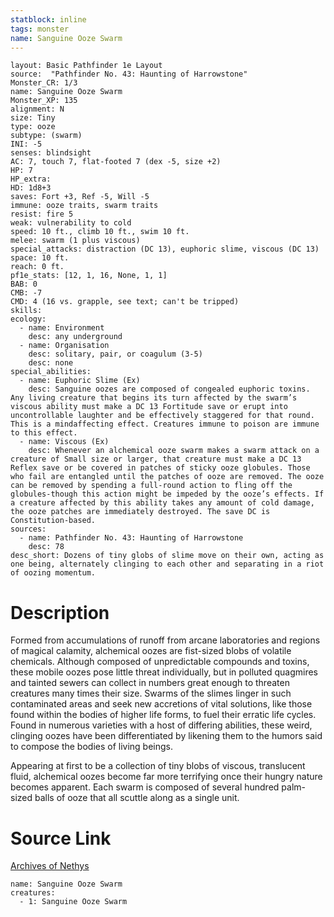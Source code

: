 ```yaml
---
statblock: inline
tags: monster
name: Sanguine Ooze Swarm
---
```

```statblock
layout: Basic Pathfinder 1e Layout
source:  "Pathfinder No. 43: Haunting of Harrowstone"
Monster_CR: 1/3
name: Sanguine Ooze Swarm
Monster_XP: 135
alignment: N
size: Tiny
type: ooze
subtype: (swarm)
INI: -5
senses: blindsight
AC: 7, touch 7, flat-footed 7 (dex -5, size +2)
HP: 7
HP_extra: 
HD: 1d8+3
saves: Fort +3, Ref -5, Will -5
immune: ooze traits, swarm traits
resist: fire 5
weak: vulnerability to cold
speed: 10 ft., climb 10 ft., swim 10 ft.
melee: swarm (1 plus viscous)
special_attacks: distraction (DC 13), euphoric slime, viscous (DC 13)
space: 10 ft.
reach: 0 ft.
pf1e_stats: [12, 1, 16, None, 1, 1]
BAB: 0
CMB: -7
CMD: 4 (16 vs. grapple, see text; can't be tripped)
skills: 
ecology:
  - name: Environment
    desc: any underground
  - name: Organisation
    desc: solitary, pair, or coagulum (3-5)
    desc: none
special_abilities:
  - name: Euphoric Slime (Ex)
    desc: Sanguine oozes are composed of congealed euphoric toxins. Any living creature that begins its turn affected by the swarm’s viscous ability must make a DC 13 Fortitude save or erupt into uncontrollable laughter and be effectively staggered for that round. This is a mindaffecting effect. Creatures immune to poison are immune to this effect.
  - name: Viscous (Ex)
    desc: Whenever an alchemical ooze swarm makes a swarm attack on a creature of Small size or larger, that creature must make a DC 13 Reflex save or be covered in patches of sticky ooze globules. Those who fail are entangled until the patches of ooze are removed. The ooze can be removed by spending a full-round action to fling off the globules-though this action might be impeded by the ooze’s effects. If a creature affected by this ability takes any amount of cold damage, the ooze patches are immediately destroyed. The save DC is Constitution-based.
sources:
  - name: Pathfinder No. 43: Haunting of Harrowstone
    desc: 78
desc_short: Dozens of tiny globs of slime move on their own, acting as one being, alternately clinging to each other and separating in a riot of oozing momentum.
```
# Description
Formed from accumulations of runoff from arcane laboratories and regions of magical calamity, alchemical oozes are fist-sized blobs of volatile chemicals. Although composed of unpredictable compounds and toxins, these mobile oozes pose little threat individually, but in polluted quagmires and tainted sewers can collect in numbers great enough to threaten creatures many times their size. Swarms of the slimes linger in such contaminated areas and seek new accretions of vital solutions, like those found within the bodies of higher life forms, to fuel their erratic life cycles. Found in numerous varieties with a host of differing abilities, these weird, clinging oozes have been differentiated by likening them to the humors said to compose the bodies of living beings.

Appearing at first to be a collection of tiny blobs of viscous, translucent fluid, alchemical oozes become far more terrifying once their hungry nature becomes apparent. Each swarm is composed of several hundred palm-sized balls of ooze that all scuttle along as a single unit.
# Source Link
[Archives of Nethys](https://aonprd.com/MonsterDisplay.aspx?ItemName=Sanguine%20Ooze%20Swarm)
```encounter-table
name: Sanguine Ooze Swarm
creatures:
  - 1: Sanguine Ooze Swarm
```
